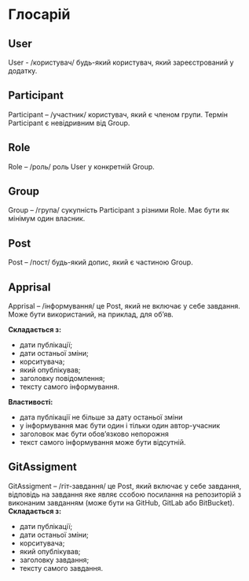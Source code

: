 # Глосарій

## User
User - /користувач/ будь-який користувач, який зареєстрований у додатку.

## Participant
Participant – /участник/ користувач, який є членом групи. Термін Participant є невідривним від Group.

## Role
Role – /роль/ роль User у конкретній Group.

## Group
Group – /група/ сукупність Participant з різними Role. Має бути як мінімум один власник.

## Post
Post – /пост/ будь-який допис, який є частиною Group.

## Apprisal
Apprisal – /інформування/ це Post, який не включає у себе завдання. Може бути використаний, на приклад, для об’яв.

**Складається з:**
 - дати публікації;
 - дати останьої зміни;
 - корситувача;
 - який опублікував;
 - заголовку повідомлення;
 - тексту самого інформування.

**Властивості:**
 - дата публікації не більше за дату останьої зміни
 - у інформування має бути один і тільки один автор-учасник
 - заголовок має бути обов’язково непорожня
 - текст самого інформування може бути відсутній.

## GitAssigment
GitAssigment – /гіт-завдання/ це Post, який включає у себе завдання, відповідь на завдання яке 
являє ссобою посилання на репозиторій з виконаним завданням (може бути на GitHub, GitLab або BitBucket).
**Складається з:**
 - дати публікації;
 - дати останьої зміни;
 - корситувача;
 - який опублікував;
 - заголовку завдання;
 - тексту самого завдання.

